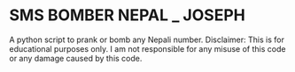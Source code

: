 # SMS BOMBER NEPAL _ JOSEPH
 A python script to prank or bomb any Nepali number.  Disclaimer: This is for educational purposes only. I am not responsible for any misuse of this code or any damage  caused by this code. 
